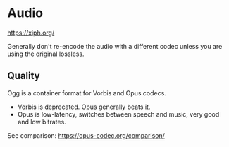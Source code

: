 # Audio

https://xiph.org/

Generally don't re-encode the audio with a different codec unless you are using the original lossless.

## Quality

Ogg is a container format for Vorbis and Opus codecs.

* Vorbis is deprecated. Opus generally beats it.
* Opus is low-latency, switches between speech and music, very good and low bitrates.

See comparison: https://opus-codec.org/comparison/

